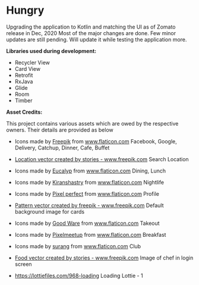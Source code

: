 # Hungry

Upgrading the application to Kotlin and matching the UI as of Zomato release in Dec, 2020
Most of the major changes are done. Few minor updates are still pending. Will update it while testing the application more.

**__Libraries used during development:__**  

* Recycler View  
* Card View
* Retrofit  
* RxJava
* Glide
* Room
* Timber

**__Asset Credits:__**

This project contains various assets which are owed by the respective owners.
Their details are provided as below

* Icons made by <a href="https://www.flaticon.com/authors/freepik" title="Freepik">Freepik</a> from <a href="https://www.flaticon.com/" title="Flaticon"> www.flaticon.com</a>
Facebook, Google, Delivery, Catchup, Dinner, Cafe, Buffet

* <a href="https://www.freepik.com/vectors/location">Location vector created by stories - www.freepik.com</a>
Search Location

* Icons made by <a href="https://www.flaticon.com/authors/eucalyp" title="Eucalyp">Eucalyp</a> from <a href="https://www.flaticon.com/" title="Flaticon"> www.flaticon.com</a>
Dining, Lunch

* Icons made by <a href="https://www.flaticon.com/authors/kiranshastry" title="Kiranshastry">Kiranshastry</a> from <a href="https://www.flaticon.com/" title="Flaticon"> www.flaticon.com</a>
Nightlife

* Icons made by <a href="https://www.flaticon.com/authors/pixel-perfect" title="Pixel perfect">Pixel perfect</a> from <a href="https://www.flaticon.com/" title="Flaticon"> www.flaticon.com</a>
Profile

* <a href='https://www.freepik.com/vectors/pattern'>Pattern vector created by freepik - www.freepik.com</a>
Default background image for cards

* Icons made by <a href="https://www.flaticon.com/authors/good-ware" title="Good Ware">Good Ware</a> from <a href="https://www.flaticon.com/" title="Flaticon"> www.flaticon.com</a>
Takeout

* Icons made by <a href="https://www.flaticon.com/authors/pixelmeetup" title="Pixelmeetup">Pixelmeetup</a> from <a href="https://www.flaticon.com/" title="Flaticon"> www.flaticon.com</a>
Breakfast

* Icons made by <a href="https://www.flaticon.com/authors/surang" title="surang">surang</a> from <a href="https://www.flaticon.com/" title="Flaticon"> www.flaticon.com</a>
Club

* <a href='https://www.freepik.com/vectors/food'>Food vector created by stories - www.freepik.com</a>
Image of chef in login screen

* https://lottiefiles.com/968-loading
Loading Lottie - 1

